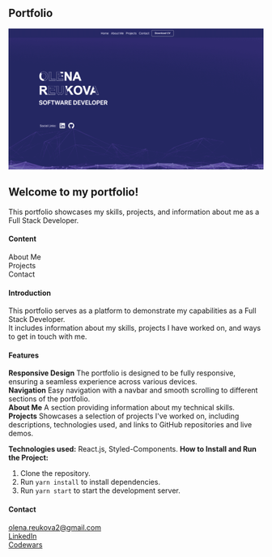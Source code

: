 ## Portfolio

<img width="1437" alt="portdimag" src="./public/img/readme_image.png">

## Welcome to my portfolio!

This portfolio showcases my skills, projects, and information about me as a Full Stack Developer.

#### Content

About Me\
Projects\
Contact

#### Introduction

This portfolio serves as a platform to demonstrate my capabilities as a Full Stack Developer.\
It includes information about my skills, projects I have worked on, and ways to get in touch with me.

#### Features

**Responsive Design** The portfolio is designed to be fully responsive, ensuring a seamless experience across various devices.\
**Navigation** Easy navigation with a navbar and smooth scrolling to different sections of the portfolio.\
**About Me** A section providing information about my technical skills.\
**Projects** Showcases a selection of projects I've worked on, including descriptions, technologies used, and links to GitHub repositories and live demos.

**Technologies used:** React.js, Styled-Components.
**How to Install and Run the Project:**

1. Clone the repository.
2. Run `yarn install` to install dependencies.
3. Run `yarn start` to start the development server.

#### Contact

olena.reukova2@gmail.com\
[LinkedIn](http://www.linkedin.com/in/olenareukova/ "LinkedIn")\
[Codewars](https://www.codewars.com/users/OlenaReukova "Codewars")
